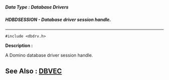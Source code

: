 ##### Data Type : Database Drivers
##### HDBDSESSION - Database driver session handle.
---
```
#include <dbdrv.h>
```
**Description :**

A Domino database driver session handle.

**See Also :**
[DBVEC](/reference/Data/DBVEC)
---
